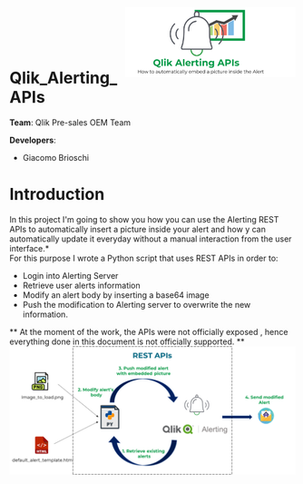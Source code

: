 <img src="img/alert.png" width="300" title="hover text" align="right">
<br>
<br>
<br>
<br>


# Qlik_Alerting_APIs

**Team**: Qlik Pre-sales OEM Team

**Developers**:
* Giacomo Brioschi 

# Introduction
In this project I'm going to show you how you can use the Alerting REST APIs to automatically insert a picture inside your alert and how y can automatically update it everyday without a manual interaction from the user interface.* 
<br>
For this purpose I wrote a Python script that uses REST APIs in order to:

* Login into Alerting Server
* Retrieve user alerts information
* Modify an alert body by inserting a base64 image
* Push the modification to Alerting server to overwrite the new information.

** At the moment of the work, the APIs were not officially exposed , hence everything done in this document is not officially supported. **
<br>
<img src="/img/flow.png" alt="drawing" width="800"/>
